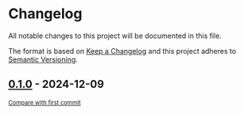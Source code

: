 # Changelog

All notable changes to this project will be documented in this file.

The format is based on [Keep a Changelog](http://keepachangelog.com/en/1.0.0/)
and this project adheres to [Semantic Versioning](http://semver.org/spec/v2.0.0.html).

<!-- insertion marker -->
## [0.1.0](https://github.com/tsypuk/aws-news/releases/tag/0.1.0) - 2024-12-09

<small>[Compare with first commit](https://github.com/tsypuk/aws-news/compare/132200d584a220e36c885350a416744c1c974886...0.1.0)</small>

